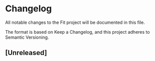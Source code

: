 # Changelog

All notable changes to the Fit project will be documented in this file.

The format is based on Keep a Changelog, and this project adheres to
Semantic Versioning.

## [Unreleased]
